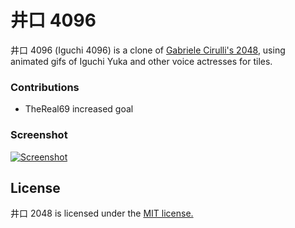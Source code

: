# 井口 4096
井口 4096 (Iguchi 4096) is a clone of [Gabriele Cirulli's 2048](http://gabrielecirulli.github.io/2048/), using animated gifs of Iguchi Yuka and other voice actresses for tiles. 

### Contributions

 - TheReal69 increased goal

### Screenshot

[![Screenshot](https://gs1.wac.edgecastcdn.net/8019B6/data.tumblr.com/9a7926b53b6cf9258b337f785aa97504/tumblr_n2o4nxefyz1r23ps8o1_500.png)](https://gs1.wac.edgecastcdn.net/8019B6/data.tumblr.com/9a7926b53b6cf9258b337f785aa97504/tumblr_n2o4nxefyz1r23ps8o1_500.png)

## License
井口 2048 is licensed under the [MIT license.](https://github.com/marumichannel/2048/blob/master/LICENSE.txt)
